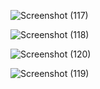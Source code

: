 ![Screenshot (117)](https://github.com/user-attachments/assets/294c8096-178c-48ce-9dfe-79b6bb4aa1f8)


![Screenshot (118)](https://github.com/user-attachments/assets/9f9e6cb6-f504-4035-893a-0435b6b19cfc)


![Screenshot (120)](https://github.com/user-attachments/assets/4903d7f4-a91a-4738-b559-2700e151028c)


![Screenshot (119)](https://github.com/user-attachments/assets/949b8823-f453-4e97-b663-09887e976481)
